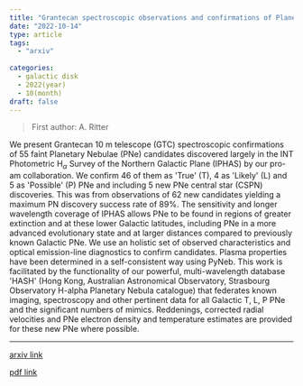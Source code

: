 ```yaml
---
title: "Grantecan spectroscopic observations and confirmations of Planetary Nebulae candidates in the Northern Galactic Plane"
date: "2022-10-14"
type: article
tags:
  - "arxiv"
  
categories:
  - galactic disk
  - 2022(year)
  - 10(month)
draft: false
---
```

> First author: A. Ritter

 We present Grantecan 10 m telescope (GTC) spectroscopic confirmations of 55
faint Planetary Nebulae (PNe) candidates discovered largely in the INT
Photometric H$_\alpha$ Survey of the Northern Galactic Plane (IPHAS) by our
pro-am collaboration. We confirm 46 of them as 'True' (T), 4 as 'Likely' (L)
and 5 as 'Possible' (P) PNe and including 5 new PNe central star (CSPN)
discoveries. This was from observations of 62 new candidates yielding a maximum
PN discovery success rate of 89%. The sensitivity and longer wavelength
coverage of IPHAS allows PNe to be found in regions of greater extinction and
at these lower Galactic latitudes, including PNe in a more advanced
evolutionary state and at larger distances compared to previously known
Galactic PNe. We use an holistic set of observed characteristics and optical
emission-line diagnostics to confirm candidates. Plasma properties have been
determined in a self-consistent way using PyNeb. This work is facilitated by
the functionality of our powerful, multi-wavelength database 'HASH' (Hong Kong,
Australian Astronomical Observatory, Strasbourg Observatory H-alpha Planetary
Nebula catalogue) that federates known imaging, spectroscopy and other
pertinent data for all Galactic T, L, P PNe and the significant numbers of
mimics. Reddenings, corrected radial velocities and PNe electron density and
temperature estimates are provided for these new PNe where possible.

---
[arxiv link](http://arxiv.org/abs/2210.07581v1)

[pdf link](http://arxiv.org/pdf/2210.07581v1)